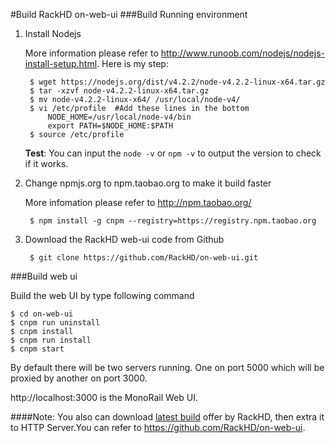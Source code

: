 #Build RackHD on-web-ui
###Build Running environment
1. Install Nodejs

	More information please refer to http://www.runoob.com/nodejs/nodejs-install-setup.html. Here is my step:

		$ wget https://nodejs.org/dist/v4.2.2/node-v4.2.2-linux-x64.tar.gz
		$ tar -xzvf node-v4.2.2-linux-x64.tar.gz
		$ mv node-v4.2.2-linux-x64/ /usr/local/node-v4/
		$ vi /etc/profile  #Add these lines in the bottom
			NODE_HOME=/usr/local/node-v4/bin
			export PATH=$NODE_HOME:$PATH
		$ source /etc/profile
	**Test**: You can input the `node -v` or `npm -v` to output the version to check if it works.
2. Change npmjs.org to npm.taobao.org to make it build faster

	More infomation please refer to http://npm.taobao.org/

		$ npm install -g cnpm --registry=https://registry.npm.taobao.org

3. Download the RackHD web-ui code from Github

		$ git clone https://github.com/RackHD/on-web-ui.git

###Build web ui

Build the web UI by type following command

	$ cd on-web-ui
	$ cnpm run uninstall
	$ cnpm install
	$ cnpm run install
	$ cnpm start


By default there will be two servers running. One on port 5000 which will be proxied by another on port 3000.

http://localhost:3000 is the MonoRail Web UI.


####Note: You also can download [latest build](https://github.com/RackHD/on-web-ui/archive/gh-pages.zip) offer by RackHD, then extra it to HTTP Server.You can refer to https://github.com/RackHD/on-web-ui.
 
	
